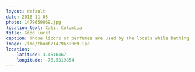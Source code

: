 ```yaml
---
layout: default
date: 2016-11-05
photo: 1479659069.jpg
location_text: Cali, Colombia
title: Good luck!
caption: Those licors or perfumes are used by the locals while bathing. Each of them has a different purpose like finding love, get a good job, be more attractive, fight desespair, be better in bed, etc.
image: /img/thumb/1479659069.jpg
location:
    latitude: 3.4516467
    longitude: -76.5319854
---
```

